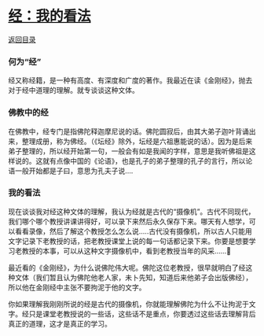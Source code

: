 # [经：我的看法](https://github.com/xpblog/say-something/issues/10)

[返回目录](https://github.com/xpblog/say-something)

### 何为“经”
经又称经籍，是一种有高度、有深度和广度的著作。我最近在读《金刚经》，抛去对于经中道理的理解。就专谈谈这种文体。

### 佛教中的经
在佛教中，经专门是指佛陀释迦摩尼说的话。佛陀圆寂后，由其大弟子迦叶背诵出来，整理成册，称为佛经。（《坛经》除外，坛经是六祖惠能说的话）。因为是后来弟子整理的，所以经开始第一句，一般会有如是我闻的字样，意思是我听佛祖是这样说的。这就有点像中国的《论语》，也是孔子的弟子整理的孔子的言行，所以论语一般开始都是子曰，意思为孔夫子说….

### 我的看法
现在谈谈我对经这种文体的理解，我认为经就是古代的“摄像机”。古代不同现代，我们哪个哪个教授讲课讲得好，可以录下来然后永久保存下来。哪天有人想学，可以看看录像，然后了解这个教授怎么怎么说…..古代没有摄像机，所以古人只能用文字记录下老教授的话，把老教授课堂上说的每一句话都记录下来。你要是想要学习老教授的本事，可以从这种文字摄像机中，看到老教授当年的风采……:dog:

最近看的《金刚经》，为什么说佛陀伟大呢。佛陀这位老教授，很早就明白了经这种文体（我们暂且认为佛陀他老人家，未卜先知，知道后来他弟子会出版佛经），所以他在金刚经中主张不要拘泥于他的文字。

你如果理解我刚刚所说的经是古代的摄像机，你就能理解佛陀为什么不让拘泥于文字。经只是课堂老教授说的一些话，这些话不是重点，你要透过这些话去理解背后真正的道理，这才是真正的学习。